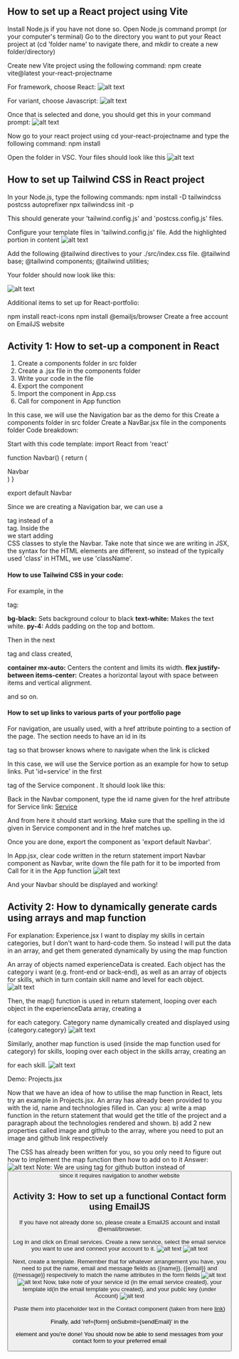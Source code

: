 ## How to set up a React project using Vite

Install Node.js if you have not done so.
Open Node.js command prompt (or your computer's terminal)
Go to the directory you want to put your React project at (cd 'folder name' to navigate there, and mkdir to create a new folder/directory)

Create new Vite project using the following command:
npm create vite@latest your-react-projectname

For framework, choose React:
![alt text](readmeImages/image-1.png)

For variant, choose Javascript:
![alt text](readmeImages/image-2.png)

Once that is selected and done, you should get this in your command prompt:
![alt text](readmeImages/image-3.png)

Now go to your react project using cd your-react-projectname and type the following command:
npm install

Open the folder in VSC. Your files should look like this
![alt text](readmeImages/image-4.png)

## How to set up Tailwind CSS in React project

In your Node.js, type the following commands:
npm install -D tailwindcss postcss autoprefixer
npx tailwindcss init -p

This should generate your 'tailwind.config.js' and 'postcss.config.js' files.

Configure your template files in 'tailwind.config.js' file. Add the highlighted portion in content
![alt text](readmeImages/image-16.png)

Add the following @tailwind directives to your ./src/index.css file.
@tailwind base;
@tailwind components;
@tailwind utilities;

Your folder should now look like this:

![alt text](readmeImages/image-5.png)

Additional items to set up for React-portfolio:

npm install react-icons
npm install @emailjs/browser
Create a free account on EmailJS website

## Activity 1: How to set-up a component in React

1. Create a components folder in src folder
2. Create a .jsx file in the components folder
3. Write your code in the file
4. Export the component
5. Import the component in App.css
6. Call for component in App function

In this case, we will use the Navigation bar as the demo for this
Create a components folder in src folder
Create a NavBar.jsx file in the components folder
Code breakdown:

Start with this code template:
import React from 'react'

function Navbar() {
return (

<div>Navbar</div>
)
}

export default Navbar

Since we are creating a Navigation bar, we can use a <nav> tag instead of a <div> tag. Inside the <nav> we start adding <div> CSS classes to style the Navbar. Take note that since we are writing in JSX, the syntax for the HTML elements are different, so instead of the typically used 'class' in HTML, we use 'className'.

#### How to use Tailwind CSS in your code:

For example, in the <nav> tag:

 <nav className="bg-black text-white py-4">
  <div className="container mx-auto flex justify-between items-center">
   
  </div>
</nav>

**bg-black:** Sets background colour to black
**text-white:** Makes the text white.
**py-4:** Adds padding on the top and bottom.

Then in the next <div> tag and class created,

**container mx-auto:** Centers the content and limits its width.
**flex justify-between items-center:** Creates a horizontal layout with space between items and vertical alignment.

and so on.

#### How to set up links to various parts of your portfolio page

For navigation, <a> are usually used, with a href attribute pointing to a section of the page. The section needs to have an id in its <div> tag so that browser knows where to navigate when the link is clicked

In this case, we will use the Service portion as an example for how to setup links.
Put 'id=service' in the first <div> tag of the Service component . It should look like this:

<div className="bg-black text-white py-20" id="service">

Back in the Navbar component, type the id name given for the href attribute for Service link:
<a href="#service" className="hover:text-gray-400">
Service
</a>

And from here it should start working. Make sure that the spelling in the id given in Service component and in the href matches up.

Once you are done, export the component as 'export default Navbar'.

In App.jsx, clear code written in the return statement
import Navbar component as Navbar, write down the file path for it to be imported from
Call for it in the App function
![alt text](readmeImages/image-11.png)

And your Navbar should be displayed and working!

## Activity 2: How to dynamically generate cards using arrays and map function

For explanation: Experience.jsx
I want to display my skills in certain categories, but I don't want to hard-code them.
So instead I will put the data in an array, and get them generated dynamically by using the map function

An array of objects named experienceData is created. Each object has the category i want (e.g. front-end or back-end), as well as an array of objects for skills, which in turn contain skill name and level for each object.
![alt text](readmeImages/image-12.png)

Then, the map() function is used in return statement, looping over each object in the experienceData array, creating a <div> for each category. Category name dynamically created and displayed using {category.category}
![alt text](readmeImages/image-13.png)

Similarly, another map function is used (inside the map function used for category) for skills, looping over each object in the skills array, creating an <article> for each skill.
![alt text](readmeImages/image-14.png)

Demo: Projects.jsx

Now that we have an idea of how to utilise the map function in React, lets try an example in Projects.jsx. An array has already been provided to you with the id, name and technologies filled in. Can you:
a) write a map function in the return statement that would get the title of the project and a paragraph about the technologies rendered and shown.
b) add 2 new properties called image and github to the array, where you need to put an image and github link respectively

The CSS has already been written for you, so you only need to figure out how to implement the map function then how to add on to it
Answer:
![alt text](readmeImages/image-15.png)
Note: We are using <a> tag for github button instead of <button> since it requires navigation to another website

## Activity 3: How to set up a functional Contact form using EmailJS

If you have not already done so, please create a EmailJS account and install @email/browser.

Log in and click on Email services. Create a new service, select the email service you want to use and connect your account to it.
![alt text](readmeImages/image-6.png)
![alt text](readmeImages/image-7.png)

Next, create a template. Remember that for whatever arrangement you have, you need to put the name, email and message fields as {{name}}, {{email}} and {{message}} respectively to match the name attributes in the form fields
![alt text](readmeImages/image-8.png)
![alt text](readmeImages/image-9.png)
Now, take note of your service id (in the email service created), your template id(in the email template you created), and your public key (under Account)
![alt text](readmeImages/image-10.png)

Paste them into placeholder text in the Contact component (taken from here [link](https://www.emailjs.com/docs/examples/reactjs/))

Finally, add 'ref={form} onSubmit={sendEmail}' in the <form> element and you're done! You should now be able to send messages from your contact form to your preferred email
